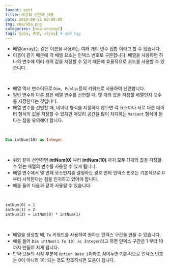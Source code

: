 ```yaml
---
layout: post
title: 배열의 선언과 사용
date: 2019-08-21 00:00:00
img: vba/vba.png
categories: [vba-concept] 
tags: [vba, 배열, array] # add tag
---
```


- 배열(array)는 같은 이름을 사용하는 여러 개의 변수 집합 이라고 할 수 있습니다.
- 이름이 같기 때문에 각 배열 요소는 인덱스 번호로 구분합니다. 배열을 사용하면 하나의 변수에 여러 개의 값을 저장할 수 있기 때문에 효율적으로 코드를 사용할 수 있습니다.

<br>

- 배열 역시 변수이므로 `Dim, Public`등의 키워드로 사용하여 선언합니다.
- 일반 변수와 다른 점은 배열 변수를 선언할 때, 몇 개의 값을 저장할 배열인지 갯수를 지정한다는 것입니다.
- 배열 변수를 선언할 때, 데이터 형식을 지정하지 않으면 각 요소마다 서로 다른 데이터 형식의 값을 저장할 수 있지만 메모리 공간을 많이 차지하는 `Variant` 형식이 된다는 점을 유의해야 합니다.

<br>

```vb
Dim intNum(10) as Integer
```

<br>

- 위와 같이 선언하면 **intNum(0)** 부터 **intNum(10)** 까지 모두 11개의 값을 저장할 수 있는 배열의 변수를 사용할 수 있게 됩니다.
- 배열 변수에서 몇 번째 요소인지를 결정하는 괄호 안의 인덱스 번호는 기본적으로 0부터 시작한다는 점을 인지하고 있어야 합니다.
- 예를 들어 다음과 같이 사용될 수 있습니다.

<br>

```vb
intNum(0) = 1
intNum(1) = 2
intNum(2) = intNum(0) * intNum(1)
```

<br>

- 배열을 생성할 때, `To` 키워드를 사용하여 원하는 인덱스 구간을 만들 수 있습니다.
- 예를 들어 `Dim intNum(1 To 10) as Integer`라고 하면 인덱스 구간은 1 부터 10까지 만들어 지게 됩니다.
- 만약 모듈의 시작 부분에 `Option Base 1`이라고 적어두면 기본적으로 인덱스 번호는 0이 아니라 1이 되는 것도 참조하시면 도움이 됩니다.